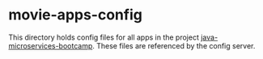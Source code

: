 # movie-apps-config

This directory holds config files for all apps in the project [java-microservices-bootcamp](https://github.com/karthiks/java-microservices-bootcamp). These files are referenced by the config server.
